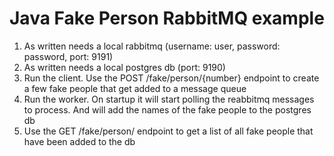 # Java Fake Person RabbitMQ example

1. As written needs a local rabbitmq (username: user, password: password, port: 9191)
2. As written needs a local postgres db (port: 9190)
3. Run the client. Use the POST /fake/person/{number} endpoint to create a few fake people that get added to a message queue
4. Run the worker. On startup it will start polling the reabbitmq messages to process. And will add the names of the fake people to the postgres db
5. Use the GET /fake/person/ endpoint to get a list of all fake people that have been added to the db